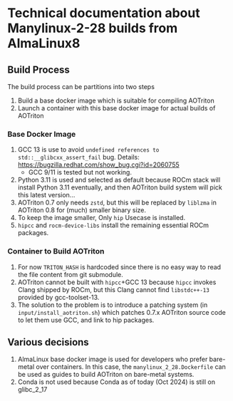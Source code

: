 # Technical documentation about Manylinux-2-28 builds from AlmaLinux8

## Build Process

The build process can be partitions into two steps

1. Build a base docker image which is suitable for compiling AOTriton
2. Launch a container with this base docker image for actual builds of AOTriton

### Base Docker Image

1. GCC 13 is use to avoid `undefined references to std::__glibcxx_assert_fail`
    bug. Details: https://bugzilla.redhat.com/show_bug.cgi?id=2060755
    + GCC 9/11 is tested but not working.
2. Python 3.11 is used and selected as default because ROCm stack will install
   Python 3.11 eventually, and then AOTriton build system will pick this latest version...
3. AOTriton 0.7 only needs `zstd`, but this will be replaced by `liblzma` in
   AOTriton 0.8 for (much) smaller binary size.
4. To keep the image smaller, Only `hip` Usecase is installed.
5. `hipcc` and `rocm-device-libs` install the remaining essential ROCm packages.

### Container to Build AOTriton

1. For now `TRITON_HASH` is hardcoded since there is no easy way to read the file content from git submodule.
2. AOTriton cannot be built with `hipcc`+GCC 13 because `hipcc` invokes Clang
   shipped by ROCm, but this Clang cannot find `libstdc++-13` provided by gcc-toolset-13.
3. The solution to the problem is to introduce a patching system (in
   `input/install_aotriton.sh`) which patches 0.7.x AOTriton source code to let
   them use GCC, and link to hip packages.

## Various decisions

1. AlmaLinux base docker image is used for developers who prefer bare-metal over containers.
   In this case, the `manylinux_2_28.Dockerfile` can be used as guides to build AOTriton
   on bare-metal systems.
2. Conda is not used because Conda as of today (Oct 2024) is still on glibc_2_17
